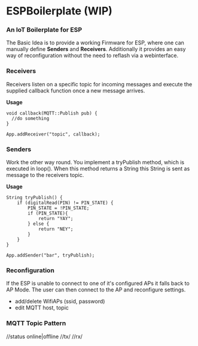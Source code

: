 # ESPBoilerplate (WIP)
### An IoT Boilerplate for ESP
The Basic Idea is to provide a working Firmware for ESP, where one can manually define **Senders** and **Receivers**.
Additionally it provides an easy way of reconfiguration without the need to reflash via a webinterface.

### Receivers
Receivers listen on a specific topic for incoming messages and execute the supplied callback function once a new message arrives.

**Usage**
```arduino
void callback(MQTT::Publish pub) {
  //do something
}

App.addReceiver("topic", callback);
```

### Senders
Work the other way round. You implement a tryPublish method, which is executed in loop().
When this method returns a String this String is sent as message to the receivers topic.

**Usage**

```arduino
String tryPublish() {
    if (digitalRead(PIN) != PIN_STATE) {
        PIN_STATE = !PIN_STATE;
        if (PIN_STATE){
            return "YAY";
        } else {
            return "NEY";
        }
    }
}

App.addSender("bar", tryPublish);
```

### Reconfiguration
If the ESP is unable to connect to one of it's configured APs it falls back to AP Mode. The user can then connect to the AP and reconfigure settings.

* add/delete WifiAPs (ssid, password)
* edit MQTT host, topic

### MQTT Topic Pattern

<DOMAIN>/<MAC>/status    online|offline
<DOMAIN>/<MAC>/tx/<name> <state>
<DOMAIN>/<MAC>/rx/<name> <state>
